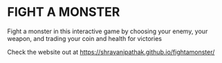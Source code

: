 # FIGHT A MONSTER

Fight a monster in this interactive game by choosing your enemy, your weapon, and trading your coin and health for victories

Check the website out at https://shravanipathak.github.io/fightamonster/

